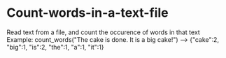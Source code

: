 # Count-words-in-a-text-file
Read text from a file, and count the occurence of words in that text Example: count_words("The cake is done. It is a big cake!") --> {"cake":2, "big":1, "is":2, "the":1, "a":1, "it":1}
